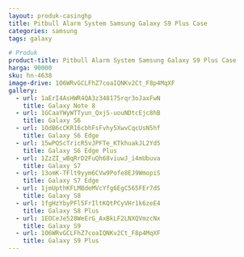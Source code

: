 ```yaml
---
layout: produk-casinghp
title: Pitbull Alarm System Samsung Galaxy S9 Plus Case
categories: samsung
tags: galaxy

# Produk
product-title: Pitbull Alarm System Samsung Galaxy S9 Plus Case
harga: 90000
sku: hn-4638
image-drive: 1O6WRvGCLFhZ7coaIQNKv2Ct_F8p4MqXF
gallery:
  - url: 1aErI4AsHWR4QA3z348175rqr3oJaxFwN
    title: Galaxy Note 8
  - url: 1GCaaYWyWTTyun_QxjS-uouNDtcEjc8hB
    title: Galaxy S6
  - url: 1OdB6cCKR16cbhFsFvhy5XwvCqcUsN5hf
    title: Galaxy S6 Edge
  - url: 15wPQScTricR5vJPFTe_KTkhuakJL2Yd5
    title: Galaxy S6 Edge Plus
  - url: 1ZzZI_wBqRrD2FuQh68viuwJ_i4mUbuva
    title: Galaxy S7
  - url: 13omK-TFlt9yym6CVw9Pofe8EJ9WmopiS
    title: Galaxy S7 Edge
  - url: 1jmUpthKFLMBdeMVcYfg6EgC565FEr7dS
    title: Galaxy S8
  - url: 1fgHzYbyPFl5FrIltKQtPCyVHr1k6zeE4
    title: Galaxy S8 Plus
  - url: 1EOCeJe528WeErG_AxBkLF2LNXQVmzcNx
    title: Galaxy S9
  - url: 1O6WRvGCLFhZ7coaIQNKv2Ct_F8p4MqXF
    title: Galaxy S9 Plus
---
```


